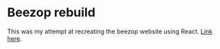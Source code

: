 # Beezop rebuild

This was my attempt at recreating the beezop website using React. [Link here](https://beezop-dev.netlify.app/).

